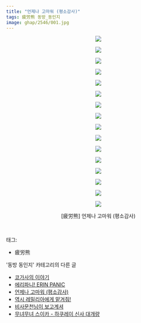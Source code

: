 ```yaml
---
title: "언제나 고마워 (평소감사)"
tags: 疲労熊 동방_동인지
image: ghap/2546/001.jpg
---
```

<div class="article">
<p style="text-align: center; clear: none; float: none;"><img src="{{ site.nasurl }}/ghap/2546/001.jpg"/></p>
<p style="text-align: center; clear: none; float: none;"><img src="{{ site.nasurl }}/ghap/2546/002.jpg"/></p>
<p style="text-align: center; clear: none; float: none;"><img src="{{ site.nasurl }}/ghap/2546/003.jpg"/></p>
<p style="text-align: center; clear: none; float: none;"><img src="{{ site.nasurl }}/ghap/2546/004.jpg"/></p>
<p style="text-align: center; clear: none; float: none;"><img src="{{ site.nasurl }}/ghap/2546/005.jpg"/></p>
<p style="text-align: center; clear: none; float: none;"><img src="{{ site.nasurl }}/ghap/2546/006.jpg"/></p>
<p style="text-align: center; clear: none; float: none;"><img src="{{ site.nasurl }}/ghap/2546/007.jpg"/></p>
<p style="text-align: center; clear: none; float: none;"><img src="{{ site.nasurl }}/ghap/2546/008.jpg"/></p>
<p style="text-align: center; clear: none; float: none;"><img src="{{ site.nasurl }}/ghap/2546/009.jpg"/></p>
<p style="text-align: center; clear: none; float: none;"><img src="{{ site.nasurl }}/ghap/2546/010.jpg"/></p>
<p style="text-align: center; clear: none; float: none;"><img src="{{ site.nasurl }}/ghap/2546/011.jpg"/></p>
<p style="text-align: center; clear: none; float: none;"><img src="{{ site.nasurl }}/ghap/2546/012.jpg"/></p>
<p style="text-align: center; clear: none; float: none;"><img src="{{ site.nasurl }}/ghap/2546/013.jpg"/></p>
<p style="text-align: center; clear: none; float: none;"><img src="{{ site.nasurl }}/ghap/2546/014.jpg"/></p>
<p style="text-align: center; clear: none; float: none;"><img src="{{ site.nasurl }}/ghap/2546/015.jpg"/></p>
<p style="text-align: center; clear: none; float: none;"><img src="{{ site.nasurl }}/ghap/2546/016.jpg"/></p>
<p style="text-align: center; clear: none; float: none;">[疲労熊] 언제나 고마워 (평소감사)</p>
<p><br/></p>
</div><div class="tagTrail">
<p>태그: </p>
<ul>
<li>疲労熊</li>
</ul>
</div><div class="another">
<p>'동방 동인지' 카테고리의 다른 글</p>
<ul>
<li><a href="/2016-10-12-ghap_2548">코가사의 이야기</a></li>
<li><a href="/2016-10-12-ghap_2547">에리파니! ERIN PANIC</a></li>
<li><a href="/2016-10-12-ghap_2546">언제나 고마워 (평소감사)</a></li>
<li><a href="/2016-10-11-ghap_2544">역시 레밀리아에게 맡겨줘!</a></li>
<li><a href="/2016-10-11-ghap_2543">비사문천님이 보고계셔</a></li>
<li><a href="/2016-10-11-ghap_2541">무녀무녀 스이카 - 하쿠레이 신사 대개량</a></li>
</ul>
</div><div class="cb_module cb_fluid">
<div class="cb_wrt cb_profile">
</div><!-- commentList close -->
</div>